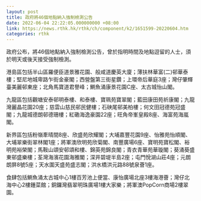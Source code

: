 ```yaml
---
layout: post
title: 政府將46個地點納入強制檢測公告
date: 2022-06-04 22:22:05.000000000 +08:00
link: https://news.rthk.hk/rthk/ch/component/k2/1651599-20220604.htm
categories: rthk
---
```


政府公布，將46個地點納入強制檢測公告，曾於指明時間及地點逗留的人士，須於明天或後天接受強制檢測。

港島區包括半山區羅便臣道景雅花園、般咸道慶英大廈；薄扶林華富(二)邨華泰樓；堅尼地城卑路乍街金豪閣；西營盤第三街星鑽；上環帝后華庭3座；灣仔肇輝臺美麗邨東座；北角馬寶道君譽峰；鰂魚涌康景花園C座、太古城怡山閣。

九龍區包括觀塘安泰邨明泰樓、和泰樓、寶珮苑寶翠閣；藍田康田苑祈康閣；九龍灣麗晶花園20座；慈雲山慈民邨民健樓；石硤尾邨美柏樓；何文田冠德苑冠盛閣；九龍城德朗邨德珊樓；紅磡海逸豪園22座；旺角帝峯皇殿8座、海富苑海嵐閣。

新界區包括粉嶺牽晴間8座、欣盛苑欣耀閣；大埔嘉豐花園9座、怡雅苑怡順閣、大埔翠樂街翠林閣1座；將軍澳欣明苑欣菊閣、南豐廣場6座、寶明苑寶松閣、裕明苑裕榮閣；馬鞍山頌安邨頌和樓、錦英苑錦良閣；青衣青華苑華璇閣；葵涌葵盛東邨盛樂樓；荃灣海濱花園海雅閣；深井碧堤半島2座；屯門悅湖山莊4座；元朗朗屏8號5座；天水圍天盛苑盛志閣；洪水橋洪元路88號泉薈1座。

食肆包括鰂魚涌太古城中心1樓百芳池上便當、康怡廣場北座3樓海港薈；灣仔北海中心2樓鍾菜館；銅鑼灣翡翠明珠廣場1樓大家樂；將軍澳PopCorn商場2樓翠園。
